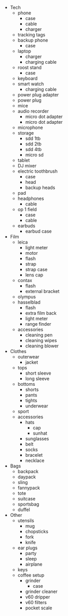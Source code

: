 - Tech
	- phone
		- case
		- cable
		- charger
	- tracking tags
	- backup phone
		- case
	- laptop
		- charger
		- charging cable
	- roost stand
		- case
	- keyboard
	- smart watch
		- charging cable
	- power plug adapter
	- power plug
	- mice
	- audio recorder
		- micro dot adapter
		- micro dot adapter
	- microphone
	- storage
		- sdd 1tb
		- sdd 2tb
		- sdd 4tb
		- micro sd
	- tablet
	- DJ mixer
	- electric toothbrush
		- case
		- head
		- backup heads
	- pad
	- headphones
		- cable
	- op 1 field
		- case
		- cable
	- earbuds
		- earbud case
- Film
	- leica
		- light meter
		- motor
		- flash
		- strap
		- strap case
		- lens cap
	- contax
		- flash
		- external bracket
	- olympus
	- hasselblad
		- flash
		- extra film back
		- light meter
		- range finder
	- accessories
		- cleaning pen
		- cleaning wipes
		- cleaning blower
- Clothes
	- outerwear
		- jacket
	- tops
		- short sleeve
		- long sleeve
	- bottoms
		- shorts
		- pants
		- tights
		- underwear
	- sport
	- accessories
		- hats
			- cap
			- sunhat
		- sunglasses
		- belt
		- socks
		- bracelet
		- necklace
- Bags
	- backpack
	- daypack
	- sling
	- fannypack
	- tote
	- suitcase
	- sportsbag
	- duffel
- Other
	- utensils
		- mug
		- chopsticks
		- fork
		- knife
	- ear plugs
		- party
		- sleep
		- airplane
	- keys
	- coffee setup
		- grinder
			- case
		- grinder cleaner
		- v60 dripper
		- v60 filters
		- pocket scale